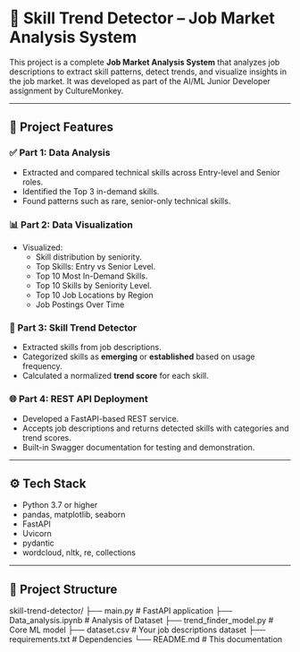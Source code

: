 # 💼 Skill Trend Detector – Job Market Analysis System

This project is a complete **Job Market Analysis System** that analyzes job descriptions to extract skill patterns, detect trends, and visualize insights in the job market. It was developed as part of the AI/ML Junior Developer assignment by CultureMonkey.

---

## 🚀 Project Features

### ✅ Part 1: Data Analysis
- Extracted and compared technical skills across Entry-level and Senior roles.
- Identified the Top 3 in-demand skills.
- Found patterns such as rare, senior-only technical skills.

### 📊 Part 2: Data Visualization
- Visualized:
  - Skill distribution by seniority.
  - Top Skills: Entry vs Senior Level.
  - Top 10 Most In-Demand Skills.
  - Top 10 Skills by Seniority Level.
  - Top 10 Job Locations by Region
  - Job Postings Over Time

### 🧠 Part 3: Skill Trend Detector
- Extracted skills from job descriptions.
- Categorized skills as **emerging** or **established** based on usage frequency.
- Calculated a normalized **trend score** for each skill.

### 🌐 Part 4: REST API Deployment
- Developed a FastAPI-based REST service.
- Accepts job descriptions and returns detected skills with categories and trend scores.
- Built-in Swagger documentation for testing and demonstration.

---

## ⚙️ Tech Stack

- Python 3.7 or higher
- pandas, matplotlib, seaborn
- FastAPI
- Uvicorn
- pydantic
- wordcloud, nltk, re, collections

---

## 📂 Project Structure

skill-trend-detector/
├── main.py                 # FastAPI application
├── Data_analysis.ipynb                 # Analysis of Dataset
├── trend_finder_model.py   # Core ML model
├── dataset.csv            # Your job descriptions dataset
├── requirements.txt       # Dependencies
└── README.md             # This documentation


